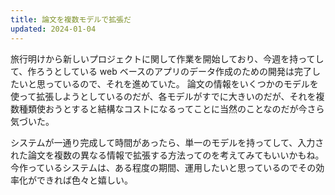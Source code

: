 ```yaml
---
title: 論文を複数モデルで拡張だ
updated: 2024-01-04
---
```


旅行明けから新しいプロジェクトに関して作業を開始しており、今週を持ってして、作ろうとしている web ベースのアプリのデータ作成のための開発は完了したいと思っているので、それを進めていた。
論文の情報をいくつかのモデルを使って拡張しようとしているのだが、各モデルがすでに大きいのだが、それを複数種類使おうとすると結構なコストになるってことに当然のことなのだが今さら気づいた。

システムが一通り完成して時間があったら、単一のモデルを持ってして、入力された論文を複数の異なる情報で拡張する方法ってのを考えてみてもいいかもね。
今作っているシステムは、ある程度の期間、運用したいと思っているのでその効率化ができれば色々と嬉しい。
